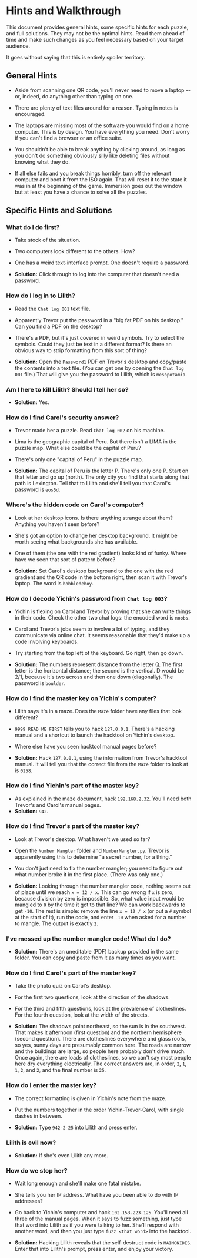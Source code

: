 # Hints and Walkthrough

This document provides general hints, some specific hints for each puzzle, and full solutions.  They may not be the optimal hints.  Read them ahead of time and make such changes as you feel necessary based on your target audience.

It goes without saying that this is entirely spoiler territory.

## General Hints

* Aside from scanning one QR code, you'll never need to move a laptop -- or, indeed, do anything other than typing on one.

* There are plenty of text files around for a reason.  Typing in notes is encouraged.

* The laptops are missing most of the software you would find on a home computer.  This is by design.  You have everything you need.  Don't worry if you can't find a browser or an office suite.

* You shouldn't be able to break anything by clicking around, as long as you don't do something obviously silly like deleting files without knowing what they do.

* If all else fails and you break things horribly, turn off the relevant computer and boot it from the ISO again.  That will reset it to the state it was in at the beginning of the game.  Immersion goes out the window but at least you have a chance to solve all the puzzles.

## Specific Hints and Solutions

### What do I do first?

* Take stock of the situation.

* Two computers look different to the others.  How?

* One has a weird text-interface prompt.  One doesn't require a password.

* **Solution:** Click through to log into the computer that doesn't need a password.

### How do I log in to Lilith?

* Read the `Chat log 001` text file.

* Apparently Trevor put the password in a "big fat PDF on his desktop."  Can you find a PDF on the desktop?

* There's a PDF, but it's just covered in weird symbols.  Try to select the symbols.  Could they just be text in a different format?  Is there an obvious way to strip formatting from this sort of thing?

* **Solution:** Open the `Password1` PDF on Trevor's desktop and copy/paste the contents into a text file.  (You can get one by opening the `Chat log 001` file.)  That will give you the password to Lilith, which is `mesopotamia`.

### Am I here to kill Lilith?  Should I tell her so?

* **Solution:** Yes.

### How do I find Carol's security answer?

* Trevor made her a puzzle.  Read `Chat log 002` on his machine.

* Lima is the geographic capital of Peru.  But there isn't a LIMA in the puzzle map.  What else could be the capital of Peru?

* There's only one "capital of Peru" in the puzzle map.

* **Solution:** The capital of Peru is the letter P.  There's only one P.  Start on that letter and go up (north).  The only city you find that starts along that path is Lexington.  Tell that to Lilith and she'll tell you that Carol's password is `eos5d`.

### Where's the hidden code on Carol's computer?

* Look at her desktop icons.  Is there anything strange about them?  Anything you haven't seen before?

* She's got an option to change her desktop background.  It might be worth seeing what backgrounds she has available.

* One of them (the one with the red gradient) looks kind of funky.  Where have we seen that sort of pattern before?

* **Solution:** Set Carol's desktop background to the one with the red gradient and the QR code in the bottom right, then scan it with Trevor's laptop.  The word is `hobbledehoy`.

### How do I decode Yichin's password from `Chat log 003`?

* Yichin is flexing on Carol and Trevor by proving that she can write things in their code.  Check the other two chat logs: the encoded word is `noobs`.

* Carol and Trevor's jobs seem to involve a lot of typing, and they communicate via online chat.  It seems reasonable that they'd make up a code involving keyboards.

* Try starting from the top left of the keyboard.  Go right, then go down.

* **Solution:** The numbers represent distance from the letter Q.  The first letter is the horizontal distance; the second is the vertical.  D would be 2/1, because it's two across and then one down (diagonally).  The password is `boulder`.

### How do I find the master key on Yichin's computer?

* Lilith says it's in a maze.  Does the `Maze` folder have any files that look different?

* `9999 READ ME FIRST` tells you to hack `127.0.0.1`.  There's a hacking manual and a shortcut to launch the hacktool on Yichin's desktop.

* Where else have you seen hacktool manual pages before?

* **Solution:** Hack `127.0.0.1`, using the information from Trevor's hacktool manual.  It will tell you that the correct file from the `Maze` folder to look at is `0258`.

### How do I find Yichin's part of the master key?

* As explained in the maze document, hack `192.168.2.32`.  You'll need both Trevor's and Carol's manual pages.
* **Solution:** `942`.

### How do I find Trevor's part of the master key?

* Look at Trevor's desktop.  What haven't we used so far?

* Open the `Number Mangler` folder and `NumberMangler.py`.  Trevor is apparently using this to determine "a secret number, for a thing."

* You don't just need to fix the number mangler; you need to figure out what number broke it in the first place.  (There was only one.)

* **Solution:** Looking through the number mangler code, nothing seems out of place until we reach `x = 12 / x`.  This can go wrong if `x` is zero, because division by zero is impossible.  So, what value input would be mangled to `0` by the time it got to that line?  We can work backwards to get `-10`.  The rest is simple: remove the line `x = 12 / x` (or put a `#` symbol at the start of it), run the code, and enter `-10` when asked for a number to mangle.  The output is exactly `2`.

### I've messed up the number mangler code!  What do I do?

* **Solution:** There's an uneditable (PDF) backup provided in the same folder.  You can copy and paste from it as many times as you want.

### How do I find Carol's part of the master key?

* Take the photo quiz on Carol's desktop.

* For the first two questions, look at the direction of the shadows.

* For the third and fifth questions, look at the prevalence of clotheslines.  For the fourth question, look at the width of the streets.

* **Solution:** The shadows point northeast, so the sun is in the southwest.  That makes it afternoon (first question) and the northern hemisphere (second question).  There are clotheslines everywhere and glass roofs, so yes, sunny days are presumably common here.  The roads are narrow and the buildings are large, so people here probably don't drive much.  Once again, there are loads of clotheslines, so we can't say most people here dry everything electrically.  The correct answers are, in order, `2`, `1`, `1`, `2`, and `2`, and the final number is `25`.

### How do I enter the master key?

* The correct formatting is given in Yichin's note from the maze.

* Put the numbers together in the order Yichin-Trevor-Carol, with single dashes in between.

* **Solution:** Type `942-2-25` into Lilith and press enter.

### Lilith is evil now?

* **Solution:** If she's even Lilith any more.

### How do we stop her?

* Wait long enough and she'll make one fatal mistake.

* She tells you her IP address.  What have you been able to do with IP addresses?

* Go back to Yichin's computer and hack `102.153.223.125`.  You'll need all three of the manual pages.  When it says to fuzz something, just type that word into Lilith as if you were talking to her.  She'll respond with another word, and then you just type `fuzz <that word>` into the hacktool.

* **Solution:** Hacking Lilith reveals that the self-destruct code is `MAIMONIDES`.  Enter that into Lilith's prompt, press enter, and enjoy your victory.
